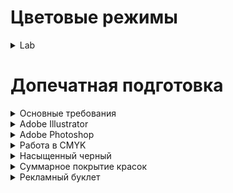 # Цветовые режимы 

<details> <summary>Lab</summary>
 
## Lab
Режим Lab основан на человеческом восприятии цвета в зависимости от других цветов, окружающих его

`L - Lightness (Яркость), A - зелено-пурпурный канал и B - сине-желтый канал`
<img src="imgCG/Color-Graph.png" width="450px" height="450px">
 
</details>

# Допечатная подготовка 

<details><summary>Основные требования</summary>
1. __Форматы:__ .tiff, .ai, .eps, .indd, .pdf, .psd
2. __Цветовая модель:__ сразу создавайте макет в CMYK
3. __Разрешение:__ 300 dpi для обычной полиграфии и 200 dpi для широкоформатной
4. __Размеры:__ стандартный формат A4/A5/A6 + выпуск за обрез (bleed), не забыть про безопасную зону
5. __Размер файла:__ не более 250 МБ. Оптимально – до 50 МБ.
6. __Шрифты:__ переведите в кривые
7. __Обводка:__ в кривые `объект → разобрать`
8. __Двусторонняя продукция:__ подается несколькими макетами. Одна сторона – один макет.
9. При использовании таких эффектов, как прозрачность, тень, линза, gradient mesh и т.п. все элементы, содержащие перечисленные эффекты, необходимо растрировать с фоном в единый Bitmap
10. Мелкие объекты, мелкий текст и тонкие линии выглядят лучше, если они окрашены только одной из четырёх составляющих CMYK (или пантоном с плотностью краски 100%). Составной цвет может привести к появлению цветных ореолов вокруг покрашенных им объектов
11. Не используйте системные шрифты, такие как Arial, Courier, Times, Symbol, Windings, Tahoma и т.п.
12. Убрать при сохранении галочку **встроить профиль ICC**
13. Встроить изображения

</details>

<details><summary>Adobe Illustrator</summary>
1. Вместе с файлами верстки должны быть предоставлены все иллюстрации, которые размещены в полосах издания по ссылкам (link)
2. Цветовое пространство документа CMYK, цветовой профиль ISO Coated v2
3. Крайне не рекомендуется использование элементов содержащих прозрачности, например линзы и тени. Для контроля наличия прозрачностей используйте палитру FlattenerPreview. `Если использование таких элементов неизбежно, то они должны быть отрастрированы с фоном с разрешением 300 dpi (Object > Rasterize.. > CMYK, High (300ppi), White, Art Optimized (Supersampling))`
4. В файле не должно быть скрытых слоев или объектов
5. Лишние элементы должны быть удалены с рабочего пространства
6. Документ должен быть сохранен в версии не выше CS4

__Сохранине в pdf__
«тип файла» выбрать Adobe PDF. Сохранить >  в поле Adobe PDF выбрать пункт PDF/X-1a:2001 (PDF 1.6, если нужно сохранить прозрачности) >  в закладке Marks and Bleeds в разделе Bleeds выставить все значения по 5 мм (top, bottom, left, right) >  Save PDF
 </details>
 
<details><summary>Adobe Photoshop</summary>
1. Использование цветовых моделей RGB и Lab не допускается
2. Отслеживайте суммарную плотность красок (C+M+Y+K). Допустимые значения для мелованной бумаги — 320, для немелованной — 300
3. Все неиспользуемые пути, spot-каналы и alpha-каналы необходимо удалить
4. Если используется черный текст (100% Black) и файл создается в Photoshop, то рекомендуется для этого текстового слоя устанавливать атрибут «Наложение» (Multiply, своего рода оверпринт)
5. Перед передачей файла в печать, все слои должны быть сведены (команда Layer>Flatten Image)
6. файл должен быть сохранен в формате tiff, без компрессии, либо ZIP
`учтите, что при использовании JPEG-сжатия качество изображения понижается и на изображении появляются артефакты`

__Сохранине в pdf__
«тип файла» выбрать Photoshop PDF. Сохранить >  в поле Adobe PDF Preset выбрать пункт PDF/X-1a:2001 >  в закладке Output, в разделе Color, Color Conversion: No Color Conversion, Profile Inclusion Policy: Don't Include Profile >  Save PDF
</details>

<details><summary>Работа в CMYK</summary>
Для всего векторного подбирать цвет максимум в 3 краски (напр. C-40% M-80% Y-0% K-10%)
После офсетной печати падает резкость, контрастность и насыщенность изображения приблизительно на 20% (все зависит от бумаги), поэтому нужна работа с растровыми изображениями:
1. удаление паразитирующего оттенка, он есть, если в канале Lab `a и b != 0`. фильтр camera row, выкрутить  красочность и насыщенность и температурой сделать изображение максимально нейтральным
 </details>

<details><summary>Насыщенный черный</summary>
триада красок CMY по 100% не дает чистый черный. На практике получается не то чтобы черный, а скорее темно коричневый. Существует и другая проблема — наложение 3х каналов цвета один в один на маленьких элементах. Погрешность производства делает невозможным подобный способ печати для журналов и прочей полиграфии, где рулит текст. Крупный текст, конечно можно напечатать в три слоя краски, а вот текст, размером менее 6pt вызывает массу проблем.

Отдельный черный цвет имеет одну значительную проблему. Он слишком серый и недостаточно насыщенный, поэтому дизайнеры полиграфии используют так называемый насыщенный черный или Progressive Black
![](imgCG/progressive-black.jpg)
</details>

<details><summary>Суммарное покрытие красок</summary>
Рекомендуется полностью отказаться от установки максимальных значений при подготовке проекта для печати. В большинстве цветовых профилей предусмотрен лимит суммы наносимой краски (общего объема всех четырех цветов). Если максимально высокое значение содержания красок равняется 400% (по 100% для каждого цвета), то в цветовых профилях предусмотрено ограничение суммарного покрытия (от 300% до 340%).
</details>

<details><summary>Рекламный буклет</summary>
Для корректной фальцовки в буклетах с двумя фальцами третья (внутренняя) полоса должна быть меньше на 2-3 мм (например, полосы в евробуклете: оборот 100×100×97, лицо 97×100×100, неправильно: 99×99×99)
 <details/>
# Стили
 
 <details><summary>Минимализм и максимализм</summary>
пользователи эстетически оценивают веб-сайт в течение 1/50 секунды [(исследование Google)](https://static.googleusercontent.com/media/research.google.com/en/us/pubs/archive/38315.pdf). Визуально сложные (максималистские) веб-сайты неизменно оцениваются менее красивыми из-за большей работы глаза
Чтобы соответствовать ожиданиям пользователей, иногда уместно следовать общепринятым тенденциям п
> "Пользователи проводят большую часть своего времени на других сайтах. Это означает, что пользователи предпочитают, чтобы ваш сайт работал так же, как уже знакомые им сайты" 
>(с) Закон Якоба

Минимализм – это не удаление элементов, а добавление достаточного, для выполнения работы, количества элементов
> «Как бы ни был хорош ваш интерфейс, было бы лучше, если бы его было меньше»
> (c) Алан Купер
</details>
# Иконки
## Типы иконок
 
 <details>
* линейные - иконки, состоящие из линий или контуров
![](https://cdn.idbi.ru/files/1/325/6660421/original/8_0d68b326894d93cdb0a47d7f5f8e7b47.png)
* иллюстрации - вместо тонких линий и ясных контуров используют специальные цветные рисунки
![](https://cdn.idbi.ru/files/1/329/6660425/original/9_1a105e9e1d1bad47a011d538a3f9fef8.png)
* объемные - то могут быть вырезки из фотографий продукта или тематических картинок
![](https://cdn.idbi.ru/files/1/332/6660428/original/10_2115a5612962324a9dd6884645143a74.png)
* шрифтовые иконки - это особый вид иконок, который подключается к сайту как шрифт, у которого вместо символов векторные изображения. Плюс таких иконок - возможность изменять цвет, тени, размеры и другие свойства CSS. Например `<i class=«fa address-book»></i>`
![](https://cdn.idbi.ru/files/1/393/6660489/original/13_7541606ddf60d1c25a5f527733865115.png)
 </details>
